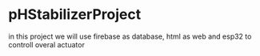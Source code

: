 # pHStabilizerProject
 in this project we will use firebase as database, html as web and esp32 to controll overal actuator
